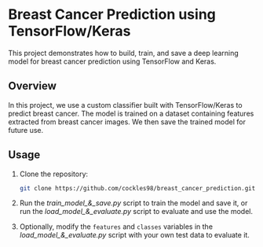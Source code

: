 # Breast Cancer Prediction using TensorFlow/Keras

This project demonstrates how to build, train, and save a deep learning model for breast cancer prediction using TensorFlow and Keras.

## Overview

In this project, we use a custom classifier built with TensorFlow/Keras to predict breast cancer. The model is trained on a dataset containing features extracted from breast cancer images. We then save the trained model for future use.

## Usage

1. Clone the repository:

   ```bash
   git clone https://github.com/cockles98/breast_cancer_prediction.git
   ```
   
2. Run the *train_model_&_save.py* script to train the model and save it, or run the *load_model_&_evaluate.py* script to evaluate and use the model.

3. Optionally, modify the `features` and `classes` variables in the *load_model_&_evaluate.py* script with your own test data to evaluate it.
